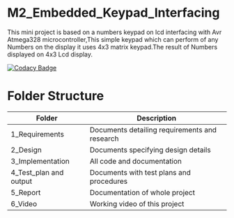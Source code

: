 # M2_Embedded_Keypad_Interfacing
This mini project is based on a numbers keypad on lcd interfacing with Avr Atmega328 microcontroller,This simple keypad which can perform of any Numbers on the display it uses 4x3 matrix keypad.The result of Numbers displayed on 4x3 Lcd display.


[![Codacy Badge](https://app.codacy.com/project/badge/Grade/02a916afd5a649018aa051081a9fa0e4)](https://www.codacy.com/gh/DasariVasu/M2-Embedded_Keypad_Interfacing/dashboard?utm_source=github.com&amp;utm_medium=referral&amp;utm_content=DasariVasu/M2-Embedded_Keypad_Interfacing&amp;utm_campaign=Badge_Grade)


# Folder Structure
|Folder|	Description|
|------|--------------|
|1_Requirements|	Documents detailing requirements and research|
|2_Design|	Documents specifying design details|
|3_Implementation|	All code and documentation|
|4_Test_plan and output|	Documents with test plans and procedures|
|5_Report|	Documentation of whole project|
|6_Video |Working video of this project|
